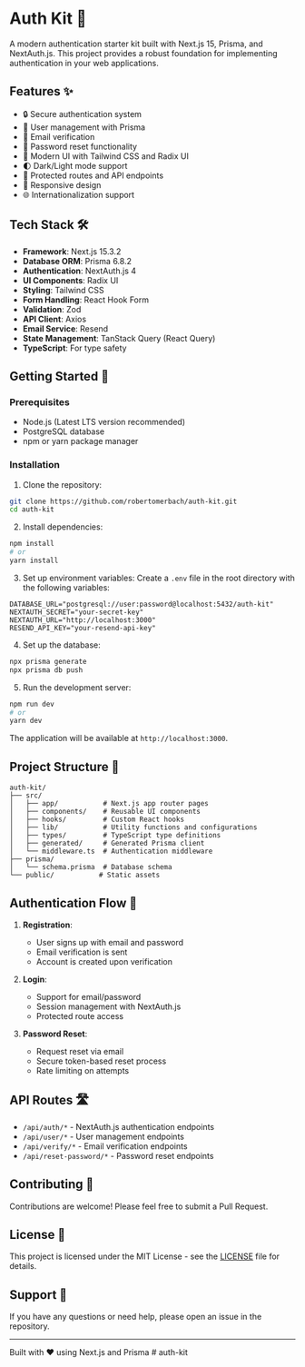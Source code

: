 # Auth Kit 🔐

A modern authentication starter kit built with Next.js 15, Prisma, and NextAuth.js. This project provides a robust foundation for implementing authentication in your web applications.

## Features ✨

- 🔒 Secure authentication system
- 👤 User management with Prisma
- 📧 Email verification
- 🔑 Password reset functionality
- 🎨 Modern UI with Tailwind CSS and Radix UI
- 🌓 Dark/Light mode support
- 🔐 Protected routes and API endpoints
- 📱 Responsive design
- 🌐 Internationalization support

## Tech Stack 🛠️

- **Framework**: Next.js 15.3.2
- **Database ORM**: Prisma 6.8.2
- **Authentication**: NextAuth.js 4
- **UI Components**: Radix UI
- **Styling**: Tailwind CSS
- **Form Handling**: React Hook Form
- **Validation**: Zod
- **API Client**: Axios
- **Email Service**: Resend
- **State Management**: TanStack Query (React Query)
- **TypeScript**: For type safety

## Getting Started 🚀

### Prerequisites

- Node.js (Latest LTS version recommended)
- PostgreSQL database
- npm or yarn package manager

### Installation

1. Clone the repository:
```bash
git clone https://github.com/robertomerbach/auth-kit.git
cd auth-kit
```

2. Install dependencies:
```bash
npm install
# or
yarn install
```

3. Set up environment variables:
Create a `.env` file in the root directory with the following variables:
```env
DATABASE_URL="postgresql://user:password@localhost:5432/auth-kit"
NEXTAUTH_SECRET="your-secret-key"
NEXTAUTH_URL="http://localhost:3000"
RESEND_API_KEY="your-resend-api-key"
```

4. Set up the database:
```bash
npx prisma generate
npx prisma db push
```

5. Run the development server:
```bash
npm run dev
# or
yarn dev
```

The application will be available at `http://localhost:3000`.

## Project Structure 📁

```
auth-kit/
├── src/
│   ├── app/           # Next.js app router pages
│   ├── components/    # Reusable UI components
│   ├── hooks/         # Custom React hooks
│   ├── lib/           # Utility functions and configurations
│   ├── types/         # TypeScript type definitions
│   ├── generated/     # Generated Prisma client
│   └── middleware.ts  # Authentication middleware
├── prisma/
│   └── schema.prisma  # Database schema
└── public/           # Static assets
```

## Authentication Flow 🔄

1. **Registration**:
   - User signs up with email and password
   - Email verification is sent
   - Account is created upon verification

2. **Login**:
   - Support for email/password
   - Session management with NextAuth.js
   - Protected route access

3. **Password Reset**:
   - Request reset via email
   - Secure token-based reset process
   - Rate limiting on attempts

## API Routes 🛣️

- `/api/auth/*` - NextAuth.js authentication endpoints
- `/api/user/*` - User management endpoints
- `/api/verify/*` - Email verification endpoints
- `/api/reset-password/*` - Password reset endpoints

## Contributing 🤝

Contributions are welcome! Please feel free to submit a Pull Request.

## License 📝

This project is licensed under the MIT License - see the [LICENSE](LICENSE) file for details.

## Support 💬

If you have any questions or need help, please open an issue in the repository.

---

Built with ❤️ using Next.js and Prisma
#   a u t h - k i t  
 